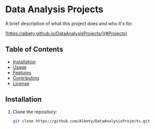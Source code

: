 # Data Analysis Projects

A brief description of what this project does and who it's for.

[https://albety.github.io/DataAnalysisProjects/](#Projects)


## Table of Contents

- [Installation](#installation)
- [Usage](#usage)
- [Features](#features)
- [Contributing](#contributing)
- [License](#license)

## Installation

1. Clone the repository:
   ```bash
   git clone https://github.com/Albety/DataAnalysisProjects.git